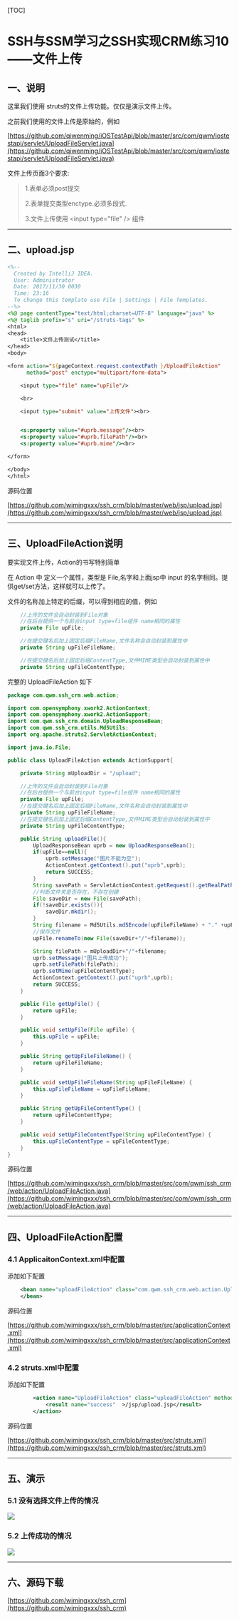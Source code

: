 [TOC]

# SSH与SSM学习之SSH实现CRM练习10——文件上传

## 一、说明

这里我们使用 struts的文件上传功能。仅仅是演示文件上传。

之前我们使用的文件上传是原始的，例如

[https://github.com/qiwenming/iOSTestApi/blob/master/src/com/qwm/iostestapi/servlet/UploadFileServlet.java](https://github.com/qiwenming/iOSTestApi/blob/master/src/com/qwm/iostestapi/servlet/UploadFileServlet.java)


文件上传页面3个要求:
> 1.表单必须post提交
>
> 2.表单提交类型enctype.必须多段式.
>
> 3.文件上传使用 \<input type="file" /> 组件

---

## 二、upload.jsp

```jsp
<%--
  Created by IntelliJ IDEA.
  User: Administrator
  Date: 2017/11/30 0030
  Time: 23:16
  To change this template use File | Settings | File Templates.
--%>
<%@ page contentType="text/html;charset=UTF-8" language="java" %>
<%@ taglib prefix="s" uri="/struts-tags" %>
<html>
<head>
    <title>文件上传测试</title>
</head>
<body>

<form action="${pageContext.request.contextPath }/UploadFileAction"
      method="post" enctype="multipart/form-data">

    <input type="file" name="upFile"/>

    <br>

    <input type="submit" value="上传文件"><br>


    <s:property value="#uprb.message"/><br>
    <s:property value="#uprb.filePath"/><br>
    <s:property value="#uprb.mime"/><br>

</form>

</body>
</html>

```

源码位置

[https://github.com/wimingxxx/ssh_crm/blob/master/web/jsp/upload.jsp](https://github.com/wimingxxx/ssh_crm/blob/master/web/jsp/upload.jsp)


----

## 三、UploadFileAction说明

要实现文件上传，Action的书写特别简单

在 Action 中 定义一个属性，类型是 File,名字和上面jsp中 input 的名字相同。提供get/set方法，这样就可以上传了。

文件的名称加上特定的后缀，可以得到相应的值，例如

```java
    //上传的文件会自动封装到File对象
    //在后台提供一个与前台input type=file组件 name相同的属性
    private File upFile;

    //在提交键名后加上固定后缀FileName,文件名称会自动封装到属性中
    private String upFileFileName;

    //在提交键名后加上固定后缀ContentType,文件MIME类型会自动封装到属性中
    private String upFileContentType;
```

完整的 UploadFileAction 如下

```java
package com.qwm.ssh_crm.web.action;

import com.opensymphony.xwork2.ActionContext;
import com.opensymphony.xwork2.ActionSupport;
import com.qwm.ssh_crm.domain.UploadResponseBean;
import com.qwm.ssh_crm.utils.Md5Utils;
import org.apache.struts2.ServletActionContext;

import java.io.File;

public class UploadFileAction extends ActionSupport{

    private String mUploadDir = "/upload";

    //上传的文件会自动封装到File对象
    //在后台提供一个与前台input type=file组件 name相同的属性
    private File upFile;
    //在提交键名后加上固定后缀FileName,文件名称会自动封装到属性中
    private String upFileFileName;
    //在提交键名后加上固定后缀ContentType,文件MIME类型会自动封装到属性中
    private String upFileContentType;

    public String uploadFile(){
        UploadResponseBean uprb = new UploadResponseBean();
        if(upFile==null){
            uprb.setMessage("图片不能为空");
            ActionContext.getContext().put("uprb",uprb);
            return SUCCESS;
        }
        String savePath = ServletActionContext.getRequest().getRealPath(mUploadDir);
        //判断文件夹是否存在，不存在创建
        File saveDir = new File(savePath);
        if(!saveDir.exists()){
            saveDir.mkdir();
        }
        String filename = Md5Utils.md5Encode(upFileFileName) + "." +upFileFileName.substring( upFileFileName.lastIndexOf(".")+1 );
        //保存文件
        upFile.renameTo(new File(saveDir+"/"+filename));

        String filePath = mUploadDir+"/"+filename;
        uprb.setMessage("图片上传成功");
        uprb.setFilePath(filePath);
        uprb.setMime(upFileContentType);
        ActionContext.getContext().put("uprb",uprb);
        return SUCCESS;
    }

    public File getUpFile() {
        return upFile;
    }

    public void setUpFile(File upFile) {
        this.upFile = upFile;
    }

    public String getUpFileFileName() {
        return upFileFileName;
    }

    public void setUpFileFileName(String upFileFileName) {
        this.upFileFileName = upFileFileName;
    }

    public String getUpFileContentType() {
        return upFileContentType;
    }

    public void setUpFileContentType(String upFileContentType) {
        this.upFileContentType = upFileContentType;
    }
}

```

源码位置

[https://github.com/wimingxxx/ssh_crm/blob/master/src/com/qwm/ssh_crm/web/action/UploadFileAction.java](https://github.com/wimingxxx/ssh_crm/blob/master/src/com/qwm/ssh_crm/web/action/UploadFileAction.java)

----

## 四、UploadFileAction配置

### 4.1 ApplicaitonContext.xml中配置

添加如下配置

```xml
    <bean name="uploadFileAction" class="com.qwm.ssh_crm.web.action.UploadFileAction" scope="prototype">
    </bean>
```

源码位置

[https://github.com/wimingxxx/ssh_crm/blob/master/src/applicationContext.xml](https://github.com/wimingxxx/ssh_crm/blob/master/src/applicationContext.xml)

### 4.2 struts.xml中配置

添加如下配置

```xml
        <action name="UploadFileAction" class="uploadFileAction" method="uploadFile">
            <result name="success"  >/jsp/upload.jsp</result>
        </action>
```

源码位置

[https://github.com/wimingxxx/ssh_crm/blob/master/src/struts.xml](https://github.com/wimingxxx/ssh_crm/blob/master/src/struts.xml)

----
## 五、演示

### 5.1 没有选择文件上传的情况

![](../image/30/1.gif)

### 5.2 上传成功的情况

![](../image/30/2.gif)

---

## 六、源码下载

[https://github.com/wimingxxx/ssh_crm](https://github.com/wimingxxx/ssh_crm)
